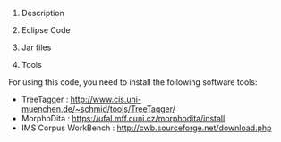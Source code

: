 
1. Description


2. Eclipse Code


3. Jar files


4. Tools 

 For using this code, you need to install the following software tools:
 - TreeTagger : http://www.cis.uni-muenchen.de/~schmid/tools/TreeTagger/
 - MorphoDita : https://ufal.mff.cuni.cz/morphodita/install
 - IMS Corpus WorkBench : http://cwb.sourceforge.net/download.php



